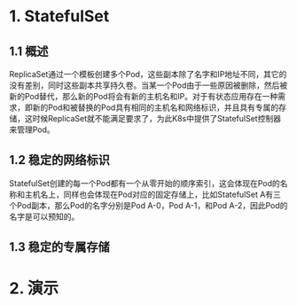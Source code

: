# 1. StatefulSet

## 1.1 概述

ReplicaSet通过一个模板创建多个Pod，这些副本除了名字和IP地址不同，其它的没有差别，同时这些副本共享持久卷。当某一个Pod由于一些原因被删除，然后被新的Pod替代，那么新的Pod将会有新的主机名和IP。对于有状态应用存在一种需求，即新的Pod和被替换的Pod具有相同的主机名和网络标识，并且具有专属的存储，这时候ReplicaSet就不能满足要求了，为此K8s中提供了StatefulSet控制器来管理Pod。

## 1.2 稳定的网络标识

StatefulSet创建的每一个Pod都有一个从零开始的顺序索引，这会体现在Pod的名称和主机名上，同样也会体现在Pod对应的固定存储上，比如StatefulSet A有三个Pod副本，那么Pod的名字分别是Pod A-0，Pod A-1，和Pod A-2，因此Pod的名字是可以预知的。


## 1.3 稳定的专属存储



# 2. 演示
